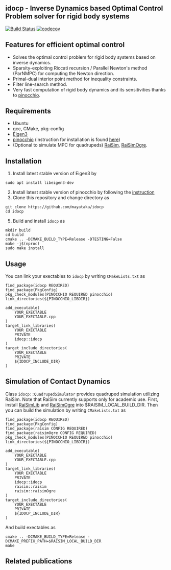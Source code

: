## idocp - Inverse Dynamics based Optimal Control Problem solver for rigid body systems 

[![Build Status](https://travis-ci.com/mayataka/idocp.svg?token=fusqwLK1c8Q529AAxFz6&branch=master)](https://travis-ci.com/mayataka/idocp)
[![codecov](https://codecov.io/gh/mayataka/idocp/branch/master/graph/badge.svg?token=UOWOF0XO51)](https://codecov.io/gh/mayataka/idocp)

## Features for efficient optimal control 
- Solves the optimal control problem for rigid body systems based on inverse dynamics.
- Sparsity-exploiting Riccati recursion / Parallel Newton's method (ParNMPC)  for computing the Newton direction.
- Primal-dual interior point method for inequality constraints.
- Filter line-search method.
- Very fast computation of rigid body dynamics and its sensitivities thanks to [pinocchio](https://github.com/stack-of-tasks/pinocchio).

## Requirements
- Ubuntu 
- gcc, CMake, pkg-config
- [Eigen3](https://stack-of-tasks.github.io/pinocchio/download.html)  
- [pinocchio](https://github.com/stack-of-tasks/pinocchio) (instruction for installation is found [here](https://stack-of-tasks.github.io/pinocchio/download.html))
- (Optional to simulate MPC for quadrupeds) [RaiSim](https://github.com/leggedrobotics/raisimLib), [RaiSimOgre](https://github.com/leggedrobotics/raisimOgre).

## Installation 
1. Install latest stable version of Eigen3 by 

```
sudo apt install libeigen3-dev
```

2. Install latest stable version of pinocchio by following the [instruction](https://stack-of-tasks.github.io/pinocchio/download.html)
3. Clone this repository and change directory as

```
git clone https://github.com/mayataka/idocp
cd idocp
```

5. Build and install `idocp` as

```
mkdir build
cd build
cmake .. -DCMAKE_BUILD_TYPE=Release -DTESTING=False
make -j$(nproc)
sudo make install
```

## Usage
You can link your exectables to `idocp` by writing `CMakeLists.txt` as
```
find_package(idocp REQUIRED)
find_package(PkgConfig)
pkg_check_modules(PINOCCHIO REQUIRED pinocchio)
link_directories(${PINOCCHIO_LIBDIR})

add_executable(
    YOUR_EXECTABLE
    YOUR_EXECTABLE.cpp
)
target_link_libraries(
    YOUR_EXECTABLE
    PRIVATE
    idocp::idocp
)
target_include_directories(
    YOUR_EXECTABLE
    PRIVATE
    ${IDOCP_INCLUDE_DIR}
)
```

## Simulation of Contact Dynamics 

Class `idocp::QuadrupedSimulator` provides quadruped simulation utilizing RaiSim.
Note that RaiSim currently supports only for academic use.
First, install [RaiSimLib](https://github.com/leggedrobotics/raisimLib) and [RaiSimOgre](https://github.com/leggedrobotics/raisimOgre) into $RAISIM_LOCAL_BUILD_DIR.
Then you can build the simulation by writing `CMakeLists.txt` as
```
find_package(idocp REQUIRED)
find_package(PkgConfig)
find_package(raisim CONFIG REQUIRED)
find_package(raisimOgre CONFIG REQUIRED)
pkg_check_modules(PINOCCHIO REQUIRED pinocchio)
link_directories(${PINOCCHIO_LIBDIR})

add_executable(
    YOUR_EXECTABLE
    YOUR_EXECTABLE.cpp
)
target_link_libraries(
    YOUR_EXECTABLE
    PRIVATE
    idocp::idocp
    raisim::raisim
    raisim::raisimOgre
)
target_include_directories(
    YOUR_EXECTABLE
    PRIVATE
    ${IDOCP_INCLUDE_DIR}
)
```
And build exectables as
```
cmake .. -DCMAKE_BUILD_TYPE=Release -DCMAKE_PREFIX_PATH=$RAISIM_LOCAL_BUILD_DIR
make
```


## Related publications